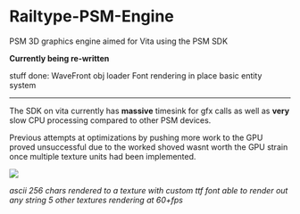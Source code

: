 Railtype-PSM-Engine
===================

PSM 3D graphics engine aimed for Vita using the PSM SDK

**Currently being re-written**

stuff done:
WaveFront obj loader
Font rendering in place
basic entity system

-------------------

The SDK on vita currently has **massive** timesink for gfx calls as well as **very** slow CPU processing compared to other PSM devices.

Previous attempts at optimizations by pushing more work to the GPU proved unsuccessful due to the worked shoved wasnt worth the GPU strain once multiple texture units had been implemented. 

![](http://puu.sh/8cSZX.jpg)

_ascii 256 chars rendered to a texture with custom ttf font able to render out any string_
_5 other textures rendering at 60+fps_
